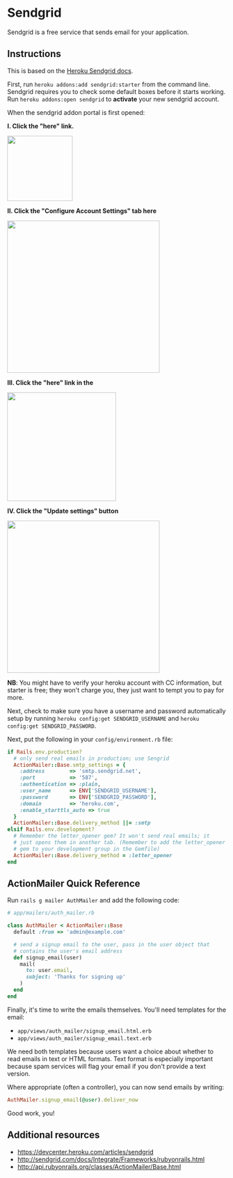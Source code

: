 # Sendgrid

Sendgrid is a free service that sends email for your application.

## Instructions

This is based on the [Heroku Sendgrid docs][sendgrid-docs].

First, run `heroku addons:add sendgrid:starter` from the command line.
Sendgrid requires you to check some default boxes before it starts
working. Run `heroku addons:open sendgrid` to **activate** your new
sendgrid account.

When the sendgrid addon portal is first opened:

  **I. Click the "here" link.**

<img src="http://assets.aaonline.io/fullstack/full-stack-project/old/assets/sendgrid_3.png" height="150px">

  **II. Click the "Configure Account Settings" tab here**

<img src="http://assets.aaonline.io/fullstack/full-stack-project/old/assets/sendgrid_4.png" height="350px">

  **III. Click the "here" link in the**

<img src="http://assets.aaonline.io/fullstack/full-stack-project/old/assets/sendgrid_5.png" height="250px">

  **IV. Click the "Update settings" button**

<img src="http://assets.aaonline.io/fullstack/full-stack-project/old/assets/sendgrid_6.png" height="350px">

**NB**: You might have to verify your heroku account with CC information,
but starter is free; they won't charge you, they just want to tempt
you to pay for more.

Next, check to make sure you have a username and password
automatically setup by running `heroku config:get SENDGRID_USERNAME`
and `heroku config:get SENDGRID_PASSWORD`.

Next, put the following in your `config/environment.rb` file:

```ruby
if Rails.env.production?
  # only send real emails in production; use Sengrid
  ActionMailer::Base.smtp_settings = {
    :address        => 'smtp.sendgrid.net',
    :port           => '587',
    :authentication => :plain,
    :user_name      => ENV['SENDGRID_USERNAME'],
    :password       => ENV['SENDGRID_PASSWORD'],
    :domain         => 'heroku.com',
    :enable_starttls_auto => true
  }
  ActionMailer::Base.delivery_method ||= :smtp
elsif Rails.env.development?
  # Remember the letter_opener gem? It won't send real emails; it
  # just opens them in another tab. (Remember to add the letter_opener
  # gem to your development group in the Gemfile)
  ActionMailer::Base.delivery_method = :letter_opener
end
```

## ActionMailer Quick Reference

Run `rails g mailer AuthMailer` and add the following code:

```ruby
# app/mailers/auth_mailer.rb

class AuthMailer < ActionMailer::Base
  default :from => 'admin@example.com'

  # send a signup email to the user, pass in the user object that
  # contains the user's email address
  def signup_email(user)
    mail(
      to: user.email,
      subject: 'Thanks for signing up'
    )
  end
end
```

Finally, it's time to write the emails themselves. You'll need
templates for the email:

* `app/views/auth_mailer/signup_email.html.erb`
* `app/views/auth_mailer/signup_email.text.erb`

We need both templates because users want a choice about whether to
read emails in text or HTML formats. Text format is especially
important because spam services will flag your email if you don't
provide a text version.

Where appropriate (often a controller), you can now send emails by
writing:

```ruby
AuthMailer.signup_email(@user).deliver_now
```

Good work, you!

[sendgrid-docs]: https://devcenter.heroku.com/articles/sendgrid
[image-1]: http://assets.aaonline.io/fullstack/full-stack-project/old/assets/sendgrid_1.png
[image-2]: http://assets.aaonline.io/fullstack/full-stack-project/old/assets/sendgrid_2.png
[image-3]: http://assets.aaonline.io/fullstack/full-stack-project/old/assets/sendgrid_3.png
[image-4]: http://assets.aaonline.io/fullstack/full-stack-project/old/assets/sendgrid_4.png
[image-5]: http://assets.aaonline.io/fullstack/full-stack-project/old/assets/sendgrid_5.png
[image-6]: http://assets.aaonline.io/fullstack/full-stack-project/old/assets/sendgrid_6.png

## Additional resources

* https://devcenter.heroku.com/articles/sendgrid
* http://sendgrid.com/docs/Integrate/Frameworks/rubyonrails.html
* http://api.rubyonrails.org/classes/ActionMailer/Base.html
